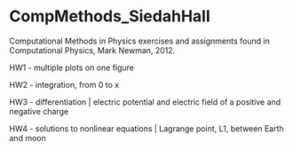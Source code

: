 # CompMethods_SiedahHall
Computational Methods in Physics exercises and assignments found in Computational Physics, Mark Newman, 2012.

HW1 - multiple plots on one figure

HW2 - integration, from 0 to x

HW3 - differentiation | electric potential and electric field of a positive and negative charge

HW4 - solutions to nonlinear equations | Lagrange point, L1, between Earth and moon

